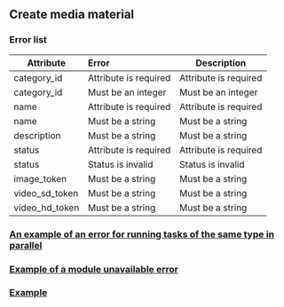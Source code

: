 ## Create media material
### Error list
| Attribute      | Error                 | Description           |
|----------------|:----------------------|-----------------------|
| category_id    | Attribute is required | Attribute is required |
| category_id    | Must be an integer    | Must be an integer    |
| name           | Attribute is required | Attribute is required |
| name           | Must be a string      | Must be a string      |
| description    | Must be a string      | Must be a string      |
| status         | Attribute is required | Attribute is required |
| status         | Status is invalid     | Status is invalid     |
| image_token    | Must be a string      | Must be a string      |
| video_sd_token | Must be a string      | Must be a string      |
| video_hd_token | Must be a string      | Must be a string      |

### [An example of an error for running tasks of the same type in parallel](https://github.com/cleverlms/integration-docs/blob/main/examples/v2/uniq_task_error.json)
### [Example of a module unavailable error](https://github.com/cleverlms/integration-docs/blob/main/examples/v2/module_unavalible_error.json)
### [Example](https://github.com/cleverlms/integration-docs/blob/main/examples/v2/media/media_create.json)